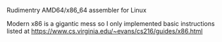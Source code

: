 Rudimentry AMD64/x86_64 assembler for Linux

Modern x86 is a gigantic mess so I only implemented basic instructions listed at https://www.cs.virginia.edu/~evans/cs216/guides/x86.html
